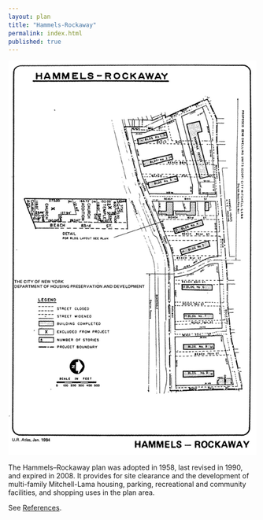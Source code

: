 ```yaml
---
layout: plan
title: "Hammels-Rockaway"
permalink: index.html
published: true
---
```


<!---![Hammels-Rockaway, NYC Department of Housing Preservation and Development.Community Development Progress Report: 1968. Prepared and edited by Nathan Sobel. New York City, 1968.](Hammels Rockaway 1968 I.png)
![Hammels-Rockaway, NYC Department of Housing Preservation and Development.Community Development Progress Report: 1968. Prepared and edited by Nathan Sobel. New York City, 1968.](Hammels Rockaway 1968 II.png)-->
![Hammels-Rockaway, NYC Department of Housing Preservation and Development. Atlas of Urban Renewal Project Areas in the City of New York. Prepared and edited by Nathan Sobel. New York City, 1984.](Hammels-Rockaway.jpg)

The Hammels–Rockaway plan was adopted in 1958, last revised in 1990, and expired in 2008. It provides for site clearance and the development of multi-family Mitchell-Lama housing, parking, recreational and community facilities, and shopping uses in the plan area.

See [References](http://www.urbanreviewer.org/#page=references.html).